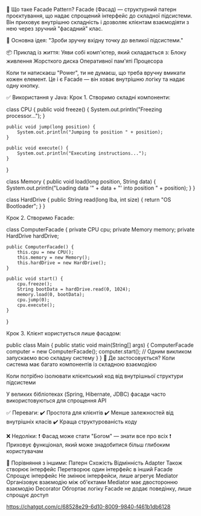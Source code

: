 🧩 Що таке Facade Pattern?
Facade (Фасад) — структурний патерн проєктування, 
що надає спрощений інтерфейс до складної підсистеми. 
Він приховує внутрішню складність і дозволяє клієнтам 
взаємодіяти з нею через зручний "фасадний" клас.

📌 Основна ідея:
"Зроби зручну вхідну точку до великої підсистеми."

📦 Приклад із життя:
Уяви собі комп'ютер, який складається з:
Блоку живлення
Жорсткого диска
Оперативної пам'яті
Процесора

Коли ти натискаєш "Power", ти не думаєш, що треба 
вручну вмикати кожен елемент. Це і є Facade — 
він ховає внутрішню логіку та надає одну кнопку.

✅ Використання у Java:
Крок 1. Створимо складні компоненти:

class CPU {
public void freeze() {
System.out.println("Freezing processor...");
}

    public void jump(long position) {
        System.out.println("Jumping to position " + position);
    }

    public void execute() {
        System.out.println("Executing instructions...");
    }
}

class Memory {
public void load(long position, String data) {
System.out.println("Loading data '" + data + "' into position " + position);
}
}

class HardDrive {
public String read(long lba, int size) {
return "OS Bootloader";
}
}

Крок 2. Створимо Facade:

class ComputerFacade {
private CPU cpu;
private Memory memory;
private HardDrive hardDrive;

    public ComputerFacade() {
        this.cpu = new CPU();
        this.memory = new Memory();
        this.hardDrive = new HardDrive();
    }

    public void start() {
        cpu.freeze();
        String bootData = hardDrive.read(0, 1024);
        memory.load(0, bootData);
        cpu.jump(0);
        cpu.execute();
    }
}

Крок 3. Клієнт користується лише фасадом:

public class Main {
public static void main(String[] args) {
ComputerFacade computer = new ComputerFacade();
computer.start(); // Одним викликом запускаємо 
всю складну систему
}
}
🧠 Де застосовується?
Коли система має багато компонентів із складною взаємодією

Коли потрібно ізолювати клієнтський код від 
внутрішньої структури підсистеми

У великих бібліотеках (Spring, Hibernate, JDBC) 
фасади часто використовуються для спрощення API

✅ Переваги:
✔️ Простота для клієнтів
✔️ Менше залежностей від внутрішніх класів
✔️ Краща структурованість коду

❌ Недоліки:
❗ Фасад може стати "Богом" — знати все про всіх
❗ Приховує функціонал, який може знадобитися більш 
глибоким користувачам

🔁 Порівняння з іншими:
Патерн	Схожість	Відмінність
Adapter	Також створює інтерфейс	Перетворює один інтерфейс в інший
Facade	Спрощує інтерфейс	Не змінює інтерфейси, лише агрегує
Mediator	Організовує взаємодію між об'єктами	Mediator має двосторонню взаємодію
Decorator	Обгортає логіку	Facade не додає поведінку, лише спрощує доступ

https://chatgpt.com/c/68528e29-6d10-8009-9840-f461b1db6128